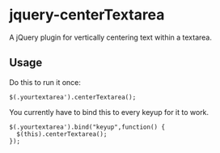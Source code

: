 # jquery-centerTextarea

A jQuery plugin for vertically centering text within a textarea.

## Usage

Do this to run it once:

    $(.yourtextarea').centerTextarea();
    
You currently have to bind this to every keyup for it to work.

    $(.yourtextarea').bind("keyup",function() {
      $(this).centerTextarea();
    });
